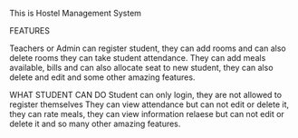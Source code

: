 This is Hostel Management System


FEATURES

Teachers or Admin can register student,
they can add rooms and can also delete rooms 
they can take student attendance.
They can add meals available, bills and can also allocate seat to new student,
they can also delete and edit and some other amazing features.


WHAT STUDENT CAN DO 
Student can only login, they are not allowed to register themselves
They can view attendance but can not edit or delete it, they can rate meals,
they can view information relaese but can not edit or delete it
and so many other amazing features.
